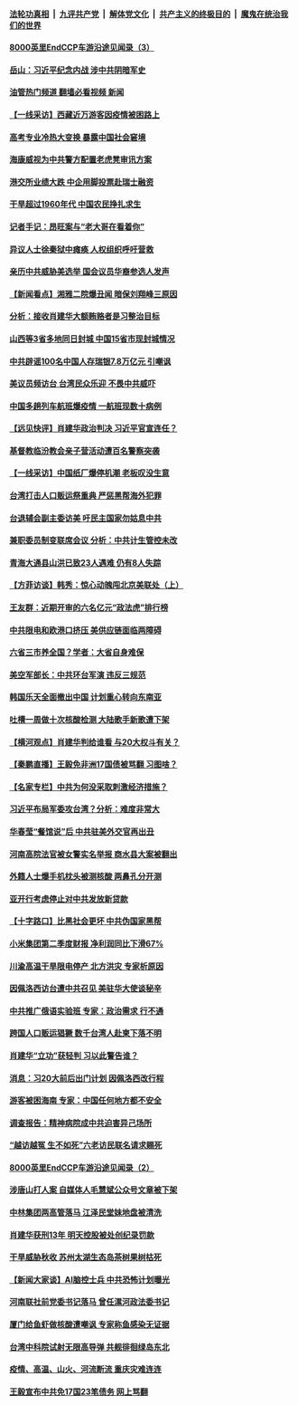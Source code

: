 ####  [法轮功真相](../../../../basic/blob/master/README.md?t=08210431) &nbsp;|&nbsp; [九评共产党](../../../../9ping.md/blob/master/README.md?t=08210431) &nbsp;|&nbsp; [解体党文化](../../../../jtdwh.md/blob/master/README.md?t=08210431)  &nbsp;|&nbsp; [共产主义的终极目的](../../../../gczydzjmd.md/blob/master/README.md?t=08210431) &nbsp;|&nbsp; [魔鬼在统治我们的世界](../../../../mgztzwmdsj.md/blob/master/README.md?t=08210431) 

#### [8000英里EndCCP车游沿途见闻录（3）](../pages/nsc413/n13805468.md?t=08210431) 

#### [岳山：习近平纪念内战 涉中共阴暗军史](../pages/nsc413/n13806669.md?t=08210431) 

#### [油管热门频道 翻墙必看视频 新闻](http://45.76.130.85:81/youtube.html?08210431)

#### [【一线采访】西藏近万游客因疫情被困路上](../pages/nsc413/n13806690.md?t=08210431) 

#### [高考专业冷热大变换 暴露中国社会窘境](../pages/nsc413/n13806661.md?t=08210431) 

#### [海康威视为中共警方配置老虎凳审讯方案](../pages/nsc413/n13798469.md?t=08210431) 

#### [港交所业绩大跌 中企用脚投票赴瑞士融资](../pages/nsc413/n13806657.md?t=08210431) 

#### [干旱超过1960年代 中国农民挣扎求生](../pages/nsc413/n13806668.md?t=08210431) 

#### [记者手记：昂旺案与“老大哥在看着你”](../pages/nsc413/n13806413.md?t=08210431) 

#### [异议人士徐秦狱中瘫痪 人权组织呼吁营救](../pages/nsc413/n13806665.md?t=08210431) 

#### [亲历中共威胁美选举 国会议员华裔参选人发声](../pages/nsc413/n13806422.md?t=08210431) 

#### [【新闻看点】湘雅二院爆丑闻 暗保刘翔峰三原因](../pages/nsc413/n13806299.md?t=08210431) 

#### [分析：接收肖建华大额贿赂者是习整治目标](../pages/nsc413/n13806379.md?t=08210431) 

#### [山西等3省多地同日封城 中国15省市现封城情况](../pages/nsc413/n13806512.md?t=08210431) 

#### [中共辟谣100名中国人存瑞银7.8万亿元 引嘲讽](../pages/nsc413/n13806591.md?t=08210431) 

#### [美议员频访台 台湾民众乐迎 不畏中共威吓](../pages/nsc413/n13806526.md?t=08210431) 

#### [中国多趟列车航班爆疫情 一航班现数十病例](../pages/nsc413/n13806534.md?t=08210431) 

#### [【远见快评】肖建华政治判决 习近平官宣连任？](../pages/nsc413/n13806304.md?t=08210431) 

#### [基督教临汾教会亲子营活动遭百名警察突袭](../pages/nsc413/n13806527.md?t=08210431) 

#### [【一线采访】中国纸厂爆停机潮 老板叹没生意](../pages/nsc413/n13806400.md?t=08210431) 

#### [台湾打击人口贩运祭重典 严惩黑帮海外犯罪](../pages/nsc413/n13806453.md?t=08210431) 

#### [台退辅会副主委访美 吁民主国家勿姑息中共](../pages/nsc413/n13806437.md?t=08210431) 

#### [兼职委员制变联席会议 分析：中共计生管控未改](../pages/nsc413/n13806395.md?t=08210431) 

#### [青海大通县山洪已致23人遇难 仍有8人失踪](../pages/nsc413/n13806353.md?t=08210431) 

#### [【方菲访谈】韩秀：惊心动魄闯北京美联处（上）](../pages/nsc413/n13806018.md?t=08210431) 

#### [王友群：近期开审的六名亿元“政法虎”排行榜](../pages/nsc413/n13806233.md?t=08210431) 

#### [中共限电和欧港口挤压 美供应链面临两障碍](../pages/nsc413/n13804883.md?t=08210431) 

#### [六省三市养全国？学者：大省自身难保](../pages/nsc413/n13806007.md?t=08210431) 

#### [美空军部长：中共环台军演 违反三规范](../pages/nsc413/n13806291.md?t=08210431) 

#### [韩国乐天全面撤出中国 计划重心转向东南亚](../pages/nsc413/n13806209.md?t=08210431) 

#### [吐槽一周做十次核酸检测 大陆歌手新歌遭下架](../pages/nsc413/n13806220.md?t=08210431) 

#### [【横河观点】肖建华判给谁看 与20大权斗有关？](../pages/nsc413/n13806293.md?t=08210431) 

#### [【秦鹏直播】王毅免非洲17国债被骂翻 习图啥？](../pages/nsc413/n13806277.md?t=08210431) 

#### [【名家专栏】中共为何没采取刺激经济措施？](../pages/nsc413/n13805293.md?t=08210431) 

#### [习近平布局军委攻台湾？分析：难度非常大](../pages/nsc413/n13806179.md?t=08210431) 

#### [华春莹“餐馆说”后 中共驻美外交官再出丑](../pages/nsc413/n13806258.md?t=08210431) 

#### [河南高院法官被女警实名举报 商水县大案被翻出](../pages/nsc413/n13806231.md?t=08210431) 

#### [外籍人士爆手机枕头被测核酸 两鼻孔分开测](../pages/nsc413/n13806218.md?t=08210431) 

#### [亚开行考虑停止对中共发放新贷款](../pages/nsc413/n13806217.md?t=08210431) 

#### [【十字路口】比黑社会更坏 中共伪国家黑帮](../pages/nsc413/n13806056.md?t=08210431) 

#### [小米集团第二季度财报 净利润同比下滑67%](../pages/nsc413/n13806210.md?t=08210431) 

#### [川渝高温干旱限电停产 北方洪灾 专家析原因](../pages/nsc413/n13805975.md?t=08210431) 

#### [因佩洛西访台遭中共召见 美驻华大使谈秘辛](../pages/nsc413/n13806176.md?t=08210431) 

#### [中共推广俄语实验班 专家：政治需求 行不通](../pages/nsc413/n13806132.md?t=08210431) 

#### [跨国人口贩运猖獗 数千台湾人赴柬下落不明](../pages/nsc413/n13806188.md?t=08210431) 

#### [肖建华“立功”获轻判 习以此警告谁？](../pages/nsc413/n13806110.md?t=08210431) 

#### [消息：习20大前后出门计划 因佩洛西改行程](../pages/nsc413/n13806160.md?t=08210431) 

#### [游客被困海南 专家：中国任何地方都不安全](../pages/nsc413/n13806070.md?t=08210431) 

#### [调查报告：精神病院成中共迫害异己场所](../pages/nsc413/n13806163.md?t=08210431) 

#### [“越访越冤 生不如死”六老访民联名请求赐死](../pages/nsc413/n13805907.md?t=08210431) 

#### [8000英里EndCCP车游沿途见闻录（2）](../pages/nsc413/n13805436.md?t=08210431) 

#### [涉唐山打人案 自媒体人毛慧斌公众号文章被下架](../pages/nsc413/n13806105.md?t=08210431) 

#### [中林集团两高管落马 江泽民堂妹地盘被清洗](../pages/nsc413/n13806113.md?t=08210431) 

#### [肖建华获刑13年 明天控股被处创纪录罚款](../pages/nsc413/n13805882.md?t=08210431) 

#### [干旱威胁秋收 苏州太湖生态岛茶树果树枯死](../pages/nsc413/n13806019.md?t=08210431) 

#### [【新闻大家谈】AI脑控士兵 中共恐怖计划曝光](../pages/nsc413/n13806045.md?t=08210431) 

#### [河南联社前党委书记落马 曾任漯河政法委书记](../pages/nsc413/n13805740.md?t=08210431) 

#### [厦门给鱼虾做核酸遭嘲讽 专家称鱼感染无证据](../pages/nsc413/n13805873.md?t=08210431) 

#### [台湾中科院试射无限高导弹 共舰徘徊绿岛东北](../pages/nsc413/n13805962.md?t=08210431) 

#### [疫情、高温、山火、河流断流 重庆灾难连连](../pages/nsc413/n13805867.md?t=08210431) 

#### [王毅宣布中共免17国23笔债务 网上骂翻](../pages/nsc413/n13805917.md?t=08210431) 

<img src='http://gfw-breaker.win/goodnews/indexes/nsc413.md' width='0px' height='0px'/>
